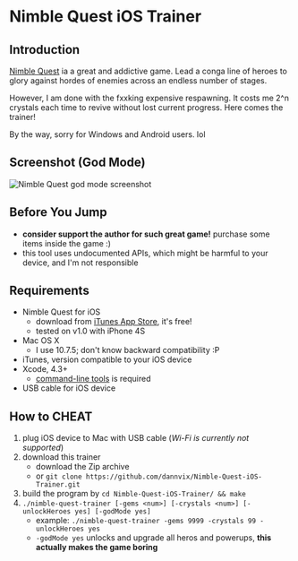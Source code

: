 Nimble Quest iOS Trainer
========================

Introduction
------------
[Nimble Quest](https://itunes.apple.com/us/app/nimble-quest/id583638819) ia a great and addictive game. Lead a conga line of heroes to glory against hordes of enemies across an endless number of stages.

However, I am done with the fxxking expensive respawning. It costs me 2^n crystals each time to revive without lost current progress. Here comes the trainer!

By the way, sorry for Windows and Android users. lol


Screenshot (God Mode)
---------------------
![Nimble Quest god mode screenshot](https://raw.github.com/dannvix/Nimble-Quest-iOS-Trainer/god-mode-screenshot.png)


Before You Jump
---------------
* **consider support the author for such great game!** purchase some items inside the game :)
* this tool uses undocumented APIs, which might be harmful to your device, and I'm not responsible


Requirements
------------
* Nimble Quest for iOS
    - download from [iTunes App Store](https://itunes.apple.com/us/app/nimble-quest/id583638819), it's free!
    - tested on v1.0 with iPhone 4S
* Mac OS X
    - I use 10.7.5; don't know backward compatibility :P
* iTunes, version compatible to your iOS device
* Xcode, 4.3+
    - [command-line tools](http://stackoverflow.com/questions/9329243) is required
* USB cable for iOS device


How to CHEAT
------------
1. plug iOS device to Mac with USB cable (*Wi-Fi is currently not supported*)
2. download this trainer
    - download the Zip archive
    - or `git clone https://github.com/dannvix/Nimble-Quest-iOS-Trainer.git`
3. build the program by `cd Nimble-Quest-iOS-Trainer/ && make`
4. `./nimble-quest-trainer [-gems <num>] [-crystals <num>] [-unlockHeroes yes] [-godMode yes]`
    - example: `./nimble-quest-trainer -gems 9999 -crystals 99 -unlockHeroes yes`
    - `-godMode yes` unlocks and upgrade all heros and powerups, **this actually makes the game boring**
